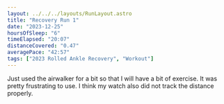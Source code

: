 ```yaml
---
layout: ../../../layouts/RunLayout.astro
title: "Recovery Run 1"
date: "2023-12-25"
hoursOfSleep: "6"
timeElapsed: "20:07"
distanceCovered: "0.47"
averagePace: "42:57"
tags: ["2023 Rolled Ankle Recovery", "Workout"]
---
```


Just used the airwalker for a bit so that I will have a bit of exercise. It was pretty frustrating to use. I think my watch also did not track the distance properly.
